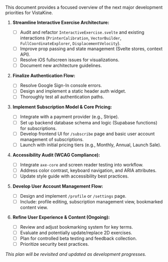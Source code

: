 This document provides a focused overview of the next major development priorities for VistaKine.

1.  **Streamline Interactive Exercise Architecture:**

    - [ ] Audit and refactor `InteractiveExercise.svelte` and existing interactions (`PrinterCalibration`, `VectorBuilder`, `FullCoordinateExplorer`, `DisplacementVelocity`).
    - [ ] Improve prop passing and state management (Svelte stores, context API).
    - [ ] Resolve iOS fullscreen issues for visualizations.
    - [ ] Document new architecture guidelines.

2.  **Finalize Authentication Flow:**

    - [ ] Resolve Google Sign-In console errors.
    - [ ] Design and implement a static header auth widget.
    - [ ] Thoroughly test all authentication paths.

3.  **Implement Subscription Model & Core Pricing:**

    - [ ] Integrate with a payment provider (e.g., Stripe).
    - [ ] Set up backend database schema and logic (Supabase functions) for subscriptions.
    - [ ] Develop frontend UI for `/subscribe` page and basic user account management of subscriptions.
    - [ ] Launch with initial pricing tiers (e.g., Monthly, Annual, Launch Sale).

4.  **Accessibility Audit (WCAG Compliance):**

    - [ ] Integrate `axe-core` and screen reader testing into workflow.
    - [ ] Address color contrast, keyboard navigation, and ARIA attributes.
    - [ ] Update style guide with accessibility best practices.

5.  **Develop User Account Management Flow:**

    - [ ] Design and implement `/profile` or `/settings` page.
    - [ ] Include: profile editing, subscription management view, bookmarked content view.

6.  **Refine User Experience & Content (Ongoing):**
    - [ ] Review and adjust bookmarking system for key terms.
    - [ ] Evaluate and potentially update/replace 2D exercises.
    - [ ] Plan for controlled beta testing and feedback collection.
    - [ ] Prioritize security best practices.

_This plan will be revisited and updated as development progresses._
